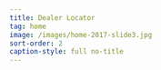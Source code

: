 ```yaml
---
title: Dealer Locator
tag: home
image: /images/home-2017-slide3.jpg
sort-order: 2
caption-style: full no-title
---
```

